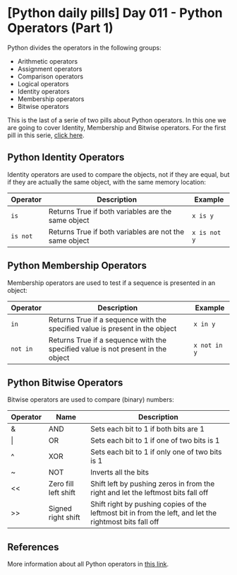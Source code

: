 # [Python daily pills] Day 011 - Python Operators (Part 1)

Python divides the operators in the following groups:

- Arithmetic operators
- Assignment operators
- Comparison operators
- Logical operators
- Identity operators
- Membership operators
- Bitwise operators

This is the last of a serie of two pills about Python operators. In this one we are going to cover Identity, Membership and Bitwise operators. For the first pill in this serie, [click here](../day-010).

## Python Identity Operators

Identity operators are used to compare the objects, not if they are equal, but if they are actually the same object, with the same memory location:

Operator | Description | Example
--- | --- | ---
`is` | Returns True if both variables are the same object | `x is y`
`is not` | Returns True if both variables are not the same object | `x is not y`

## Python Membership Operators

Membership operators are used to test if a sequence is presented in an object:

Operator | Description | Example
--- | --- | ---
`in` | Returns True if a sequence with the specified value is present in the object | `x in y`
`not in` | Returns True if a sequence with the specified value is not present in the object | `x not in y`

## Python Bitwise Operators

Bitwise operators are used to compare (binary) numbers:

Operator | Name | Description
--- | --- | ---
& | AND | Sets each bit to 1 if both bits are 1
\| | OR | Sets each bit to 1 if one of two bits is 1
 ^ | XOR | Sets each bit to 1 if only one of two bits is 1
~ |  NOT | Inverts all the bits
<< | Zero fill left shift | Shift left by pushing zeros in from the right and let the leftmost bits fall off
\>\> | Signed right shift | Shift right by pushing copies of the leftmost bit in from the left, and let the rightmost bits fall off

## References

More information about all Python operators in [this link](https://www.w3schools.com/python/python_operators.asp).
